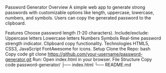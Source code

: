 Password Generator
Overview
A simple web app to generate strong passwords with customizable options like length, uppercase, lowercase, numbers, and symbols. Users can copy the generated password to the clipboard.

Features
Choose password length (1-20 characters).
Include/exclude:
Uppercase letters
Lowercase letters
Numbers
Symbols
Real-time password strength indicator.
Clipboard copy functionality.
Technologies
HTML5, CSS3, JavaScript
FontAwesome for icons.
Setup
Clone the Repo:
bash
Copy code
git clone https://github.com/your-username/password-generator.git
Run: Open index.html in your browser.
File Structure
Copy code
password-generator/
├── index.html
└── README.md